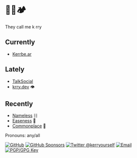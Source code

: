 # 🧞👾🏕

They call me k rry

## Currently
- [Kerrbe.ar](https://kerrbe.ar)

## Lately
- [TalkSocial](https://talk.social)
- [krry.dev](https://krry.dev) 👁

## Recently
- [Nameless](https://nameless.quest) ☷
- [Easeness](https://easeness.biz) 🌚
- [Commonplace](https://kerrbear.wtf) 📖

Pronouns: any/all

<a href="https://github.com/krry"><img src="https://img.shields.io/github/followers/krry.svg?label=@krry&style=social" alt="GitHub"></a>
<a href="https://github.com/sponsors/krry"><img src="https://img.shields.io/badge/GitHub_Sponsors--_.svg?style=social&logo=github&logoColor=EA4AAA" alt="GitHub Sponsors"></a>
<a href="https://twitter.com/kerryourself" rel="me"> <img src="https://img.shields.io/twitter/follow/kerryourself?label=@kerryourself&style=social" alt="Twitter @kerryourself"></a> <a href="mailto:kerry@atmanaut.me"><img src="https://img.shields.io/badge/email--email?logo=mail.ru&style=social&link&logoColor=000000?link=mailto%3Akerry@atmanaut.me?link=mailto%3Akerry@atmanaut.me" alt="Email"></a> <a rel="pgpkey" href="https://github.com/krry.gpg"><img src="https://img.shields.io/badge/PGP_key--PGP_key?logo=protonmail&style=social&logoColor=000000?link=https%3A%2F%2Fgithub.com%2Fkrry.gpg?link=https%3A%2F%2Fgithub.com%2Fkrry.gpg" alt="PGP/GPG Key"></a>
